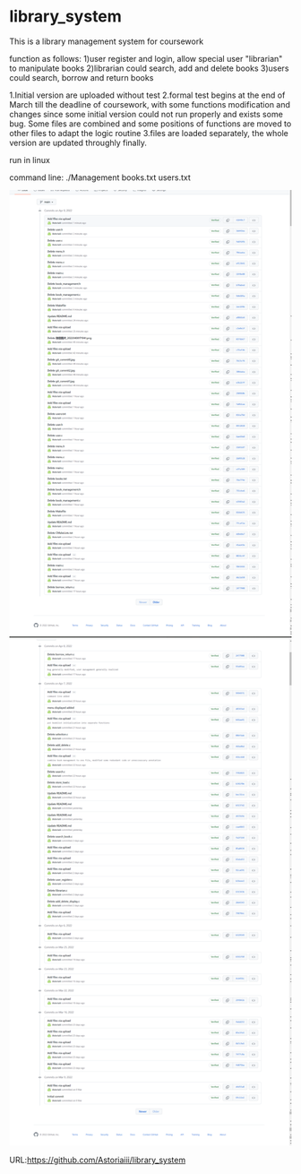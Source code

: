 # library_system
This is a library management system for coursework

function as follows:
1)user register and login, allow special user "librarian" to manipulate books
2)librarian could search, add and delete books
3)users could search, borrow and return books

1.Initial version are uploaded without test 2.formal test begins at the end of March till the deadline of coursework, with some functions modification and changes since some initial version could not run properly and exists some bug. Some files are combined and some positions of functions are moved to other files to adapt the logic routine 3.files are loaded separately, the whole version are updated throughly finally.

run in linux

command line: ./Management books.txt users.txt

![image](https://github.com/Astoriaiii/library_system/blob/main/git_commit.png)
![image](https://github.com/Astoriaiii/library_system/blob/main/git_commit2.png)

URL:https://github.com/Astoriaiii/library_system
